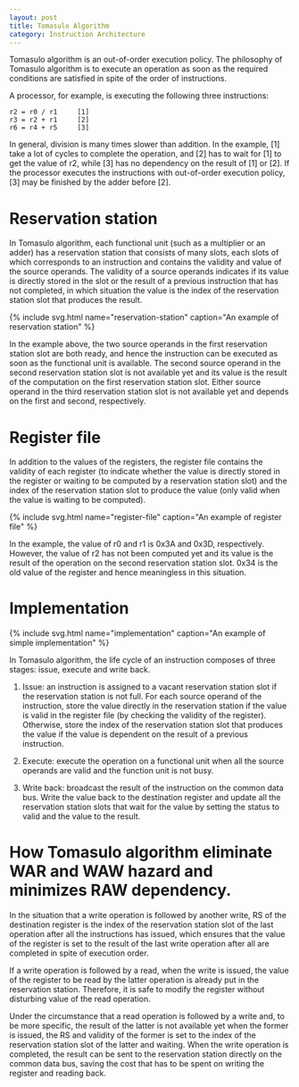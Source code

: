 ```yaml
---
layout: post
title: Tomasulo Algorithm
category: Instruction Architecture
---
```


Tomasulo algorithm is an out-of-order execution policy. The philosophy of
Tomasulo algorithm is to execute an operation as soon as the required conditions
are satisfied in spite of the order of instructions.

<!--more-->

A processor, for example, is executing the following three instructions:

```text
r2 = r0 / r1     [1]
r3 = r2 + r1     [2]
r6 = r4 + r5     [3]
```

In general, division is many times slower than addition. In the example, [1]
take a lot of cycles to complete the operation, and [2] has to wait for [1] to
get the value of r2, while [3] has no dependency on the result of
[1] or [2]. If the processor executes the instructions with out-of-order
execution policy, [3] may be finished by the adder before [2].

# Reservation station #

In Tomasulo algorithm, each functional unit (such as a multiplier or an adder)
has a reservation station that consists of many slots, each slots of which
corresponds to an instruction and contains the validity and value of the source
operands. The validity of a source operands indicates if its value is 
directly stored in the slot or the result of a previous instruction that has
not completed, in which situation the value is the index of the reservation
station slot that produces the result.

{% include svg.html name="reservation-station" caption="An example of reservation station" %}

In the example above, the two source operands in the first reservation station
slot are both ready, and hence the instruction can be executed as soon as the
functional unit is available. The second source operand in the second
reservation station slot is not available yet and its value is the result of the
computation on the first reservation station slot. Either source operand in the
third reservation station slot is not available yet and depends on the first and
second, respectively.

# Register file #

In addition to the values of the registers, the register file contains the
validity of each register (to indicate whether the value is directly stored in
the register or waiting to be computed by a reservation station slot) and the
index of the reservation station slot to produce the value (only valid when 
the value is waiting to be computed).

{% include svg.html name="register-file" caption="An example of register file" %}

In the example, the value of r0 and r1 is 0x3A and 0x3D, respectively. However,
the value of r2 has not been computed yet and its value is the result of the
operation on the second reservation station slot. 0x34 is the old value of the
register and hence meaningless in this situation.

# Implementation #

{% include svg.html name="implementation" caption="An example of simple implementation" %}

In Tomasulo algorithm, the life cycle of an instruction composes of three stages:
issue, execute and write back.

1. Issue: an instruction is assigned to a vacant reservation station slot if the
   reservation station is not full. For each source operand of the instruction,
   store the value directly in the reservation station if the value is valid in
   the register file (by checking the validity of the register). Otherwise,
   store the index of the reservation station slot that produces the value if
   the value is dependent on the result of a previous instruction.
   
2. Execute: execute the operation on a functional unit when all the source
   operands are valid and the function unit is not busy.
   
3. Write back: broadcast the result of the instruction on the common data bus.
   Write the value back to the destination register and update all the
   reservation station slots that wait for the value by setting the status to
   valid and the value to the result.

# How Tomasulo algorithm eliminate WAR and WAW hazard and minimizes RAW dependency.

In the situation that a write operation is followed by another write, RS of the
destination register is the index of the reservation station slot of the last
operation after all the instructions has issued, which ensures that the value of
the register is set to the result of the last write operation after all are
completed in spite of execution order.

If a write operation is followed by a read, when the write is issued, the value
of the register to be read by the latter operation is already put in the
reservation station. Therefore, it is safe to modify the register without
disturbing value of the read operation.

Under the circumstance that a read operation is followed by a write and, to be
more specific, the result of the latter is not available yet when the former is
issued, the RS and validity of the former is set to the index of the reservation
station slot of the latter and waiting. When the write operation is completed,
the result can be sent to the reservation station directly on the common data
bus, saving the cost that has to be spent on writing the register and reading back.
